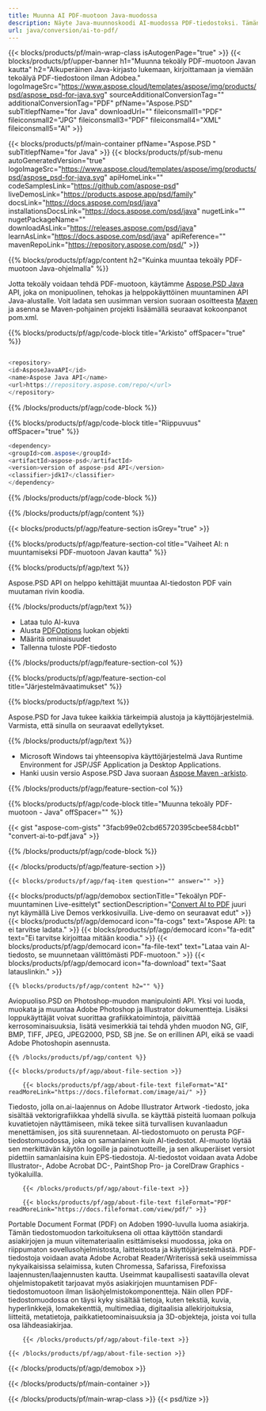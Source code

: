```yaml
---
title: Muunna AI PDF-muotoon Java-muodossa
description: Näyte Java-muunnoskoodi AI-muodossa PDF-tiedostoksi. Tämän esimerkkikoodin avulla voit muuntaa AI PDF-muotoon missä tahansa Web- tai Desktop Java-pohjaisessa sovelluksessa.
url: java/conversion/ai-to-pdf/
---
```


{{< blocks/products/pf/main-wrap-class isAutogenPage="true" >}}
{{< blocks/products/pf/upper-banner h1="Muunna tekoäly PDF-muotoon Javan kautta" h2="Alkuperäinen Java-kirjasto lukemaan, kirjoittamaan ja viemään tekoälyä PDF-tiedostoon ilman Adobea." logoImageSrc="https://www.aspose.cloud/templates/aspose/img/products/psd/aspose_psd-for-java.svg" sourceAdditionalConversionTag="" additionalConversionTag="PDF" pfName="Aspose.PSD" subTitlepfName="for Java" downloadUrl="" fileiconsmall1="PDF" fileiconsmall2="JPG" fileiconsmall3="PDF" fileiconsmall4="XML" fileiconsmall5="AI" >}}

{{< blocks/products/pf/main-container pfName="Aspose.PSD " subTitlepfName="for Java" >}}
{{< blocks/products/pf/sub-menu autoGeneratedVersion="true" logoImageSrc="https://www.aspose.cloud/templates/aspose/img/products/psd/aspose_psd-for-java.svg" apiHomeLink="" codeSamplesLink="https://github.com/aspose-psd" liveDemosLink="https://products.aspose.app/psd/family" docsLink="https://docs.aspose.com/psd/java" installationsDocsLink="https://docs.aspose.com/psd/java" nugetLink="" nugetPackageName="" downloadAsLink="https://releases.aspose.com/psd/java" learnAsLink="https://docs.aspose.com/psd/java" apiReference="" mavenRepoLink="https://repository.aspose.com/psd/" >}}

{{% blocks/products/pf/agp/content h2="Kuinka muuntaa tekoäly PDF-muotoon Java-ohjelmalla" %}}

Jotta tekoäly voidaan tehdä PDF-muotoon, käytämme <a href="/psd/{{< lang-code >}}java">Aspose.PSD Java</a> API, joka on monipuolinen, tehokas ja helppokäyttöinen muuntaminen API Java-alustalle. Voit ladata sen uusimman version suoraan osoitteesta <a href="https://repository.aspose.com/psd/">Maven</a> ja asenna se Maven-pohjainen projekti lisäämällä seuraavat kokoonpanot pom.xml.

{{% blocks/products/pf/agp/code-block title="Arkisto" offSpacer="true" %}}

```cs

<repository>
<id>AsposeJavaAPI</id>
<name>Aspose Java API</name>
<url>https://repository.aspose.com/repo/</url>
</repository>

```

{{% /blocks/products/pf/agp/code-block %}}

{{% blocks/products/pf/agp/code-block title="Riippuvuus" offSpacer="true" %}}

```cs
<dependency>
<groupId>com.aspose</groupId>
<artifactId>aspose-psd</artifactId>
<version>version of aspose-psd API</version>
<classifier>jdk17</classifier>
</dependency>

```

{{% /blocks/products/pf/agp/code-block %}}

{{% /blocks/products/pf/agp/content %}}

{{< blocks/products/pf/agp/feature-section isGrey="true" >}}

{{% blocks/products/pf/agp/feature-section-col title="Vaiheet AI: n muuntamiseksi PDF-muotoon Javan kautta" %}}

{{% blocks/products/pf/agp/text %}}

 Aspose.PSD API on helppo kehittäjät muuntaa AI-tiedoston PDF vain muutaman rivin koodia.

{{% /blocks/products/pf/agp/text %}}

- Lataa tulo AI-kuva
- Alusta [PDFOptions](https://apireference.aspose.com/psd/java/com.aspose.psd.imageoptions/pdfOptions) luokan objekti
- Määritä ominaisuudet
- Tallenna tuloste PDF-tiedosto

{{% /blocks/products/pf/agp/feature-section-col %}}

{{% blocks/products/pf/agp/feature-section-col title="Järjestelmävaatimukset" %}}

{{% blocks/products/pf/agp/text %}}

 Aspose.PSD for Java tukee kaikkia tärkeimpiä alustoja ja käyttöjärjestelmiä. Varmista, että sinulla on seuraavat edellytykset.

{{% /blocks/products/pf/agp/text %}}

- Microsoft Windows tai yhteensopiva käyttöjärjestelmä Java Runtime Environment for JSP/JSF Application ja Desktop Applications.
- Hanki uusin versio Aspose.PSD Java suoraan
 [Aspose Maven -arkisto](https://repository.aspose.com/psd/).

{{% /blocks/products/pf/agp/feature-section-col %}}

{{% blocks/products/pf/agp/code-block title="Muunna tekoäly PDF-muotoon - Java" offSpacer="" %}}

{{< gist "aspose-com-gists" "3facb99e02cbd65720395cbee584cbb1" "convert-ai-to-pdf.java" >}}

{{% /blocks/products/pf/agp/code-block %}}

{{< /blocks/products/pf/agp/feature-section >}}

    {{< blocks/products/pf/agp/faq-item question="" answer="" >}}
 

<!-- aboutfile Starts -->

{{< blocks/products/pf/agp/demobox sectionTitle="Tekoälyn PDF-muuntaminen Live-esittelyt" sectionDescription="[Convert AI to PDF](https://products.aspose.app/psd/conversion/ai-to-pdf) juuri nyt käymällä Live Demos verkkosivuilla. Live-demo on seuraavat edut" >}}
        {{< blocks/products/pf/agp/democard icon="fa-cogs" text="Aspose API: ta ei tarvitse ladata." >}}
        {{< blocks/products/pf/agp/democard icon="fa-edit" text="Ei tarvitse kirjoittaa mitään koodia." >}}
        {{< blocks/products/pf/agp/democard icon="fa-file-text" text="Lataa vain AI-tiedosto, se muunnetaan välittömästi PDF-muotoon." >}}
        {{< blocks/products/pf/agp/democard icon="fa-download" text="Saat latauslinkin." >}}

    {{% blocks/products/pf/agp/content h2="" %}}

Aviopuoliso.PSD on Photoshop-muodon manipulointi API. Yksi voi luoda, muokata ja muuntaa Adobe Photoshop ja Illustrator dokumentteja. Lisäksi loppukäyttäjät voivat suorittaa grafiikkatoimintoja, päivittää kerrosominaisuuksia, lisätä vesimerkkiä tai tehdä yhden muodon NG, GIF, BMP, TIFF, JPEG, JPEG2000, PSD, SB jne. Se on erillinen API, eikä se vaadi Adobe Photoshopin asennusta.  



    {{% /blocks/products/pf/agp/content %}}

    {{< blocks/products/pf/agp/about-file-section >}}

        {{< blocks/products/pf/agp/about-file-text fileFormat="AI" readMoreLink="https://docs.fileformat.com/image/ai/" >}}
Tiedosto, jolla on.ai-laajennus on Adobe Illustrator Artwork -tiedosto, joka sisältää vektorigrafiikkaa yhdellä sivulla. se käyttää pisteitä luomaan polkuja kuvatietojen näyttämiseen, mikä tekee siitä turvallisen kuvanlaadun menettämisen, jos sitä suurennetaan. AI-tiedostomuoto on perusta PGF-tiedostomuodossa, joka on samanlainen kuin AI-tiedostot. AI-muoto löytää sen merkittävän käytön logoille ja painotuotteille, ja sen alkuperäiset versiot pidettiin samanlaisina kuin EPS-tiedostoja. AI-tiedostot voidaan avata Adobe Illustrator-, Adobe Acrobat DC-, PaintShop Pro- ja CorelDraw Graphics -työkaluilla.

        {{< /blocks/products/pf/agp/about-file-text >}}

        {{< blocks/products/pf/agp/about-file-text fileFormat="PDF" readMoreLink="https://docs.fileformat.com/view/pdf/" >}}
Portable Document Format (PDF) on Adoben 1990-luvulla luoma asiakirja. Tämän tiedostomuodon tarkoituksena oli ottaa käyttöön standardi asiakirjojen ja muun viitemateriaalin esittämiseksi muodossa, joka on riippumaton sovellusohjelmistosta, laitteistosta ja käyttöjärjestelmästä. PDF-tiedostoja voidaan avata Adobe Acrobat Reader/Writerissä sekä useimmissa nykyaikaisissa selaimissa, kuten Chromessa, Safarissa, Firefoxissa laajennusten/laajennusten kautta. Useimmat kaupallisesti saatavilla olevat ohjelmistopaketit tarjoavat myös asiakirjojen muuntamisen PDF-tiedostomuotoon ilman lisäohjelmistokomponentteja. Näin ollen PDF-tiedostomuodossa on täysi kyky sisältää tietoja, kuten tekstiä, kuvia, hyperlinkkejä, lomakekenttiä, multimediaa, digitaalisia allekirjoituksia, liitteitä, metatietoja, paikkatietoominaisuuksia ja 3D-objekteja, joista voi tulla osa lähdeasiakirjaa.

        {{< /blocks/products/pf/agp/about-file-text >}}

    {{< /blocks/products/pf/agp/about-file-section >}}

{{< /blocks/products/pf/agp/demobox >}}

<!-- aboutfile Ends -->



{{< /blocks/products/pf/main-container >}}
    
{{< /blocks/products/pf/main-wrap-class >}}
{{< psd/tize >}}
